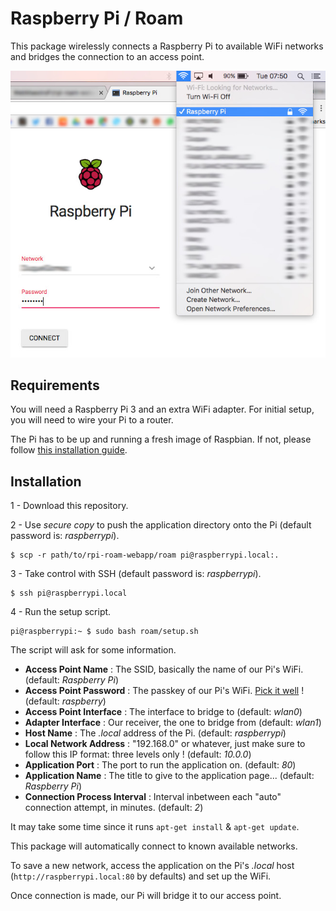 # Raspberry Pi / Roam

This package wirelessly connects a Raspberry Pi to available WiFi networks and bridges the connection to an access point.

![Screenshot](screenshot.jpg)

## Requirements

You will need a Raspberry Pi 3 and an extra WiFi adapter. For initial setup, you will need to wire your Pi to a router.

The Pi has to be up and running a fresh image of Raspbian. If not, please follow [this installation guide](https://www.raspberrypi.org/documentation/installation/installing-images/README.md).

## Installation

1 - Download this repository.

2 - Use *secure copy* to push the application directory onto the Pi (default password is: *raspberrypi*).
```
$ scp -r path/to/rpi-roam-webapp/roam pi@raspberrypi.local:.
```

3 - Take control with SSH (default password is: *raspberrypi*).
```
$ ssh pi@raspberrypi.local
```

4 - Run the setup script.
```
pi@raspberrypi:~ $ sudo bash roam/setup.sh
```

The script will ask for some information.

- **Access Point Name** : The SSID, basically the name of our Pi's WiFi. (default: *Raspberry Pi*)
- **Access Point Password** : The passkey of our Pi's WiFi. [Pick it well](https://strongpasswordgenerator.com/) ! (default: *raspberry*)
- **Access Point Interface** : The interface to bridge to (default: *wlan0*)
- **Adapter Interface** : Our receiver, the one to bridge from (default: *wlan1*)
- **Host Name** : The *.local* address of the Pi. (default: *raspberrypi*)
- **Local Network Address** : "192.168.0" or whatever, just make sure to follow this IP format: three levels only ! (default: *10.0.0*)
- **Application Port** : The port to run the application on. (default: *80*)
- **Application Name** : The title to give to the application page... (default: *Raspberry Pi*)
- **Connection Process Interval** : Interval inbetween each "auto" connection attempt, in minutes. (default: *2*)

It may take some time since it runs `apt-get install` & `apt-get update`.

This package will automatically connect to known available networks.

To save a new network, access the application on the Pi's *.local* host (`http://raspberrypi.local:80` by defaults) and set up the WiFi.

Once connection is made, our Pi will bridge it to our access point.
